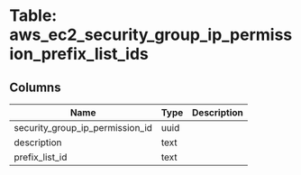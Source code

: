 
# Table: aws_ec2_security_group_ip_permission_prefix_list_ids

## Columns
| Name        | Type           | Description  |
| ------------- | ------------- | -----  |
|security_group_ip_permission_id|uuid||
|description|text||
|prefix_list_id|text||
